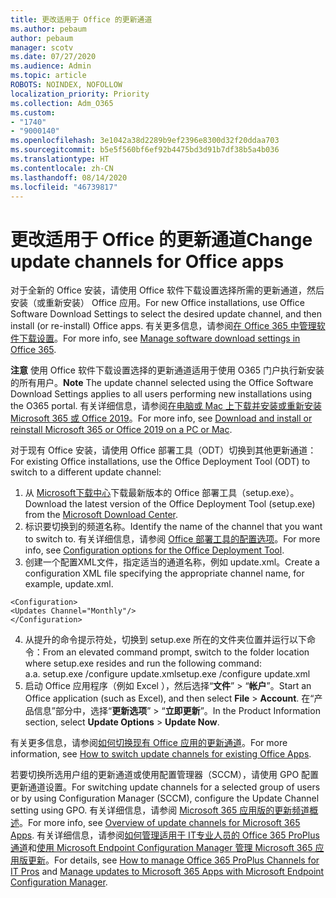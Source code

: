 ```yaml
---
title: 更改适用于 Office 的更新通道
ms.author: pebaum
author: pebaum
manager: scotv
ms.date: 07/27/2020
ms.audience: Admin
ms.topic: article
ROBOTS: NOINDEX, NOFOLLOW
localization_priority: Priority
ms.collection: Adm_O365
ms.custom:
- "1740"
- "9000140"
ms.openlocfilehash: 3e1042a38d2289b9ef2396e8300d32f20ddaa703
ms.sourcegitcommit: b5e5f560bf6ef92b4475bd3d91b7df38b5a4b036
ms.translationtype: HT
ms.contentlocale: zh-CN
ms.lasthandoff: 08/14/2020
ms.locfileid: "46739817"
---
```

# <a name="change-update-channels-for-office-apps"></a><span data-ttu-id="ee6ca-102">更改适用于 Office 的更新通道</span><span class="sxs-lookup"><span data-stu-id="ee6ca-102">Change update channels for Office apps</span></span>

<span data-ttu-id="ee6ca-103">对于全新的 Office 安装，请使用 Office 软件下载设置选择所需的更新通道，然后安装（或重新安装） Office 应用。</span><span class="sxs-lookup"><span data-stu-id="ee6ca-103">For new Office installations, use Office Software Download Settings to select the desired update channel, and then install (or re-install) Office apps.</span></span> <span data-ttu-id="ee6ca-104">有关更多信息，请参阅[在 Office 365 中管理软件下载设置](https://docs.microsoft.com/deployoffice/manage-software-download-settings-office-365)。</span><span class="sxs-lookup"><span data-stu-id="ee6ca-104">For more info, see [Manage software download settings in Office 365](https://docs.microsoft.com/deployoffice/manage-software-download-settings-office-365).</span></span> 

<span data-ttu-id="ee6ca-105">**注意** 使用 Office 软件下载设置选择的更新通道适用于使用 O365 门户执行新安装的所有用户。</span><span class="sxs-lookup"><span data-stu-id="ee6ca-105">**Note** The update channel selected using the Office Software Download Settings applies to all users performing new installations using the O365 portal.</span></span> <span data-ttu-id="ee6ca-106">有关详细信息，请参阅[在电脑或 Mac 上下载并安装或重新安装 Microsoft 365 或 Office 2019](https://support.microsoft.com/office/download-and-install-or-reinstall-microsoft-365-or-office-2019-on-a-pc-or-mac-4414eaaf-0478-48be-9c42-23adc4716658)。</span><span class="sxs-lookup"><span data-stu-id="ee6ca-106">For more info, see [Download and install or reinstall Microsoft 365 or Office 2019 on a PC or Mac](https://support.microsoft.com/office/download-and-install-or-reinstall-microsoft-365-or-office-2019-on-a-pc-or-mac-4414eaaf-0478-48be-9c42-23adc4716658).</span></span>   

<span data-ttu-id="ee6ca-107">对于现有 Office 安装，请使用 Office 部署工具（ODT）切换到其他更新通道：</span><span class="sxs-lookup"><span data-stu-id="ee6ca-107">For existing Office installations, use the Office Deployment Tool (ODT) to switch to a different update channel:</span></span>  

1. <span data-ttu-id="ee6ca-108">从 [Microsoft下载中心](https://go.microsoft.com/fwlink/p/?LinkID=626065)下载最新版本的 Office 部署工具（setup.exe）。</span><span class="sxs-lookup"><span data-stu-id="ee6ca-108">Download the latest version of the Office Deployment Tool (setup.exe) from the [Microsoft Download Center](https://go.microsoft.com/fwlink/p/?LinkID=626065).</span></span>
2. <span data-ttu-id="ee6ca-109">标识要切换到的频道名称。</span><span class="sxs-lookup"><span data-stu-id="ee6ca-109">Identify the name of the channel that you want to switch to.</span></span> <span data-ttu-id="ee6ca-110">有关详细信息，请参阅 [Office 部署工具的配置选项](https://docs.microsoft.com/DeployOffice/configuration-options-for-the-office-2016-deployment-tool#channel-attribute-part-of-add-element)。</span><span class="sxs-lookup"><span data-stu-id="ee6ca-110">For more info, see [Configuration options for the Office Deployment Tool](https://docs.microsoft.com/DeployOffice/configuration-options-for-the-office-2016-deployment-tool#channel-attribute-part-of-add-element).</span></span>
3. <span data-ttu-id="ee6ca-111">创建一个配置XML文件，指定适当的通道名称，例如 update.xml。</span><span class="sxs-lookup"><span data-stu-id="ee6ca-111">Create a configuration XML file specifying the appropriate channel name, for example, update.xml.</span></span>  

`<Configuration>`<br>
`<Updates Channel="Monthly"/>`<br>
`</Configuration>`<br>

4. <span data-ttu-id="ee6ca-112">从提升的命令提示符处，切换到 setup.exe 所在的文件夹位置并运行以下命令：</span><span class="sxs-lookup"><span data-stu-id="ee6ca-112">From an elevated command prompt, switch to the folder location where setup.exe resides and run the following command:</span></span>  
    <span data-ttu-id="ee6ca-113">a.</span><span class="sxs-lookup"><span data-stu-id="ee6ca-113">a.</span></span> <span data-ttu-id="ee6ca-114">setup.exe /configure update.xml</span><span class="sxs-lookup"><span data-stu-id="ee6ca-114">setup.exe /configure update.xml</span></span>
5. <span data-ttu-id="ee6ca-115">启动 Office 应用程序（例如 Excel ），然后选择“**文件**” > “**帐户**”。</span><span class="sxs-lookup"><span data-stu-id="ee6ca-115">Start an Office application (such as Excel), and then select **File** > **Account**.</span></span> <span data-ttu-id="ee6ca-116">在“产品信息”部分中，选择“**更新选项**” > “**立即更新**”。</span><span class="sxs-lookup"><span data-stu-id="ee6ca-116">In the Product Information section, select **Update Options** > **Update Now**.</span></span>

<span data-ttu-id="ee6ca-117">有关更多信息，请参阅[如何切换现有 Office 应用的更新通道](https://support.microsoft.com/help/3185078/how-to-switch-from-semi-annual-channel-to-monthly-channel)。</span><span class="sxs-lookup"><span data-stu-id="ee6ca-117">For more information, see [How to switch update channels for existing Office Apps](https://support.microsoft.com/help/3185078/how-to-switch-from-semi-annual-channel-to-monthly-channel).</span></span> 

<span data-ttu-id="ee6ca-118">若要切换所选用户组的更新通道或使用配置管理器（SCCM），请使用 GPO 配置更新通道设置。</span><span class="sxs-lookup"><span data-stu-id="ee6ca-118">For switching update channels for a selected group of users or by using Configuration Manager (SCCM), configure the Update Channel setting using GPO.</span></span> <span data-ttu-id="ee6ca-119">有关详细信息，请参阅 [Microsoft 365 应用版的更新频道概述](https://docs.microsoft.com/deployoffice/overview-update-channels#group-policy)。</span><span class="sxs-lookup"><span data-stu-id="ee6ca-119">For more info, see [Overview of update channels for Microsoft 365 Apps](https://docs.microsoft.com/deployoffice/overview-update-channels#group-policy).</span></span> <span data-ttu-id="ee6ca-120">有关详细信息，请参阅[如何管理适用于 IT专业人员的 Office 365 ProPlus 通道](https://techcommunity.microsoft.com/t5/office-365-blog/how-to-manage-office-365-proplus-channels-for-it-pros/ba-p/795813)和[使用 Microsoft Endpoint Configuration Manager 管理 Microsoft 365 应用版更新](https://docs.microsoft.com/deployoffice/manage-microsoft-365-apps-updates-configuration-manager)。</span><span class="sxs-lookup"><span data-stu-id="ee6ca-120">For details, see [How to manage Office 365 ProPlus Channels for IT Pros](https://techcommunity.microsoft.com/t5/office-365-blog/how-to-manage-office-365-proplus-channels-for-it-pros/ba-p/795813) and [Manage updates to Microsoft 365 Apps with Microsoft Endpoint Configuration Manager](https://docs.microsoft.com/deployoffice/manage-microsoft-365-apps-updates-configuration-manager).</span></span>